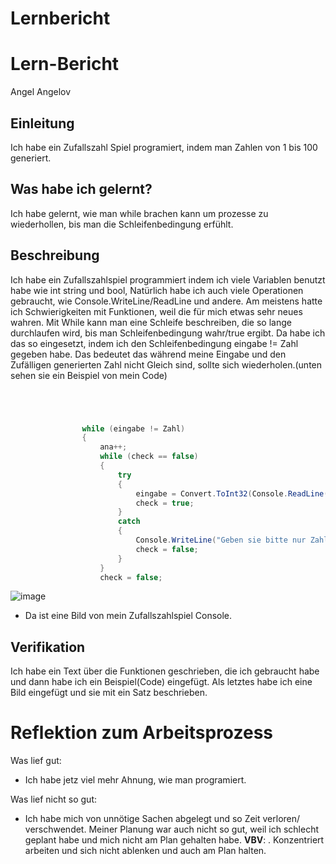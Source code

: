 # Lernbericht
# Lern-Bericht
Angel Angelov

## Einleitung

Ich habe ein Zufallszahl Spiel programiert, indem man Zahlen von 1 bis 100 generiert. 

## Was habe ich gelernt?

Ich habe gelernt, wie man while brachen kann um prozesse zu wiederhollen, bis man die Schleifenbedingung erfühlt.

## Beschreibung



Ich habe ein Zufallszahlspiel programmiert indem ich viele Variablen benutzt habe wie int string und bool, Natürlich habe ich auch viele Operationen gebraucht, wie Console.WriteLine/ReadLine und andere. Am meistens hatte ich Schwierigkeiten mit Funktionen, weil die für mich etwas sehr neues wahren. Mit While kann man eine Schleife beschreiben, die so lange durchlaufen wird, bis man Schleifenbedingung wahr/true ergibt. Da habe ich das so eingesetzt, indem ich den Schleifenbedingung eingabe != Zahl gegeben habe. Das bedeutet das während meine Eingabe und den Zufälligen generierten Zahl nicht Gleich sind, sollte sich wiederholen.(unten sehen sie ein Beispiel von mein Code)


```csharp




                while (eingabe != Zahl)
                {
                    ana++;
                    while (check == false)
                    {
                        try
                        {
                            eingabe = Convert.ToInt32(Console.ReadLine());
                            check = true;
                        }
                        catch
                        {
                            Console.WriteLine("Geben sie bitte nur Zahlen ein");
                            check = false;
                        }
                    }
                    check = false;


```

![image](https://user-images.githubusercontent.com/112430127/189852079-968bf222-2a5a-45e4-8e00-729ee8174ded.png)
- Da ist eine Bild von mein Zufallszahlspiel Console. 

                   
                   
## Verifikation

Ich habe ein Text  über die Funktionen  geschrieben, die ich gebraucht habe und dann habe ich ein Beispiel(Code) eingefügt. Als letztes habe ich eine Bild eingefügt und sie mit ein Satz beschrieben.
# Reflektion zum Arbeitsprozess

Was lief gut:
- Ich habe jetz viel mehr Ahnung, wie man programiert.

Was lief nicht so gut:
- Ich habe mich von unnötige Sachen abgelegt und so Zeit verloren/ verschwendet. Meiner Planung war auch nicht so gut, weil ich schlecht geplant habe und mich nicht am Plan gehalten habe.
**VBV**: 
. Konzentriert arbeiten und sich nicht ablenken und auch am Plan halten.
